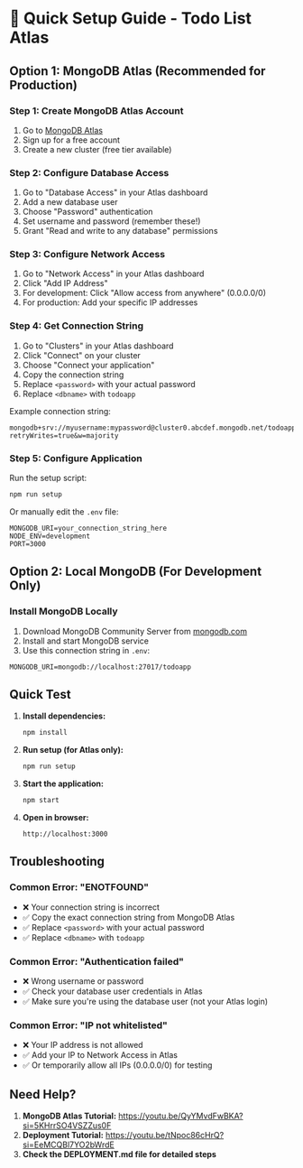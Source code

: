# 🚀 Quick Setup Guide - Todo List Atlas

## Option 1: MongoDB Atlas (Recommended for Production)

### Step 1: Create MongoDB Atlas Account
1. Go to [MongoDB Atlas](https://www.mongodb.com/atlas)
2. Sign up for a free account
3. Create a new cluster (free tier available)

### Step 2: Configure Database Access
1. Go to "Database Access" in your Atlas dashboard
2. Add a new database user
3. Choose "Password" authentication
4. Set username and password (remember these!)
5. Grant "Read and write to any database" permissions

### Step 3: Configure Network Access
1. Go to "Network Access" in your Atlas dashboard
2. Click "Add IP Address"
3. For development: Click "Allow access from anywhere" (0.0.0.0/0)
4. For production: Add your specific IP addresses

### Step 4: Get Connection String
1. Go to "Clusters" in your Atlas dashboard
2. Click "Connect" on your cluster
3. Choose "Connect your application"
4. Copy the connection string
5. Replace `<password>` with your actual password
6. Replace `<dbname>` with `todoapp`

Example connection string:
```
mongodb+srv://myusername:mypassword@cluster0.abcdef.mongodb.net/todoapp?retryWrites=true&w=majority
```

### Step 5: Configure Application
Run the setup script:
```bash
npm run setup
```

Or manually edit the `.env` file:
```
MONGODB_URI=your_connection_string_here
NODE_ENV=development
PORT=3000
```

## Option 2: Local MongoDB (For Development Only)

### Install MongoDB Locally
1. Download MongoDB Community Server from [mongodb.com](https://www.mongodb.com/try/download/community)
2. Install and start MongoDB service
3. Use this connection string in `.env`:
```
MONGODB_URI=mongodb://localhost:27017/todoapp
```

## Quick Test

1. **Install dependencies:**
   ```bash
   npm install
   ```

2. **Run setup (for Atlas only):**
   ```bash
   npm run setup
   ```

3. **Start the application:**
   ```bash
   npm start
   ```

4. **Open in browser:**
   ```
   http://localhost:3000
   ```

## Troubleshooting

### Common Error: "ENOTFOUND"
- ❌ Your connection string is incorrect
- ✅ Copy the exact connection string from MongoDB Atlas
- ✅ Replace `<password>` with your actual password
- ✅ Replace `<dbname>` with `todoapp`

### Common Error: "Authentication failed"
- ❌ Wrong username or password
- ✅ Check your database user credentials in Atlas
- ✅ Make sure you're using the database user (not your Atlas login)

### Common Error: "IP not whitelisted"
- ❌ Your IP address is not allowed
- ✅ Add your IP to Network Access in Atlas
- ✅ Or temporarily allow all IPs (0.0.0.0/0) for testing

## Need Help?

1. **MongoDB Atlas Tutorial:** https://youtu.be/QyYMvdFwBKA?si=5KHrrSO4VSZZus0F
2. **Deployment Tutorial:** https://youtu.be/tNpoc86cHrQ?si=EeMCQBl7YO2bWrdE
3. **Check the DEPLOYMENT.md file for detailed steps**
